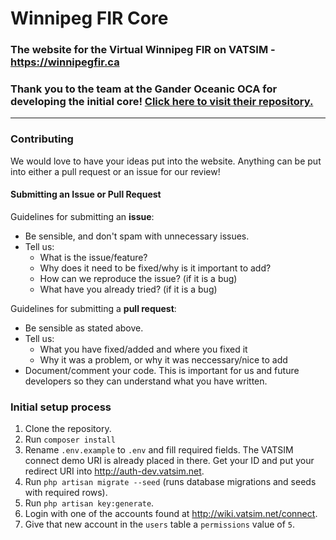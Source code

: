 # Winnipeg FIR Core 
### The website for the Virtual Winnipeg FIR on VATSIM - https://winnipegfir.ca

### Thank you to the team at the Gander Oceanic OCA for developing the initial core! [Click here to visit their repository.](https://github.com/gander-oceanic-fir-vatsim/czqo-core)
---
### Contributing

We would love to have your ideas put into the website. Anything can be put into either a pull request or an issue for our review!

#### Submitting an Issue or Pull Request
Guidelines for submitting an **issue**:

- Be sensible, and don't spam with unnecessary issues.
- Tell us:
  - What is the issue/feature?
  - Why does it need to be fixed/why is it important to add?
  - How can we reproduce the issue? (if it is a bug)
  - What have you already tried? (if it is a bug)

Guidelines for submitting a **pull request**:
- Be sensible as stated above.
- Tell us:
  - What you have fixed/added and where you fixed it
  - Why it was a problem, or why it was neccessary/nice to add
- Document/comment your code. This is important for us and future developers so they can understand what you have written.

### Initial setup process

1. Clone the repository.
1. Run `composer install`
1. Rename `.env.example` to `.env` and fill required fields. The VATSIM connect demo URI is already placed in there. Get your ID and put your redirect URI into http://auth-dev.vatsim.net.
1. Run `php artisan migrate --seed` (runs database migrations and seeds with required rows).
1. Run `php artisan key:generate`.
1. Login with one of the accounts found at http://wiki.vatsim.net/connect.
1. Give that new account in the `users` table a `permissions` value of `5`.


